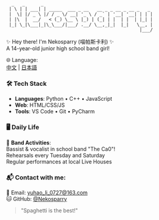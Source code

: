       _   _      _                                         
     | \ | | ___| | _____  ___ _ __   __ _ _ __ _ __ _   _ 
     |  \| |/ _ \ |/ / _ \/ __| '_ \ / _` | '__| '__| | | |
     | |\  |  __/   < (_) \__ \ |_) | (_| | |  | |  | |_| |
     |_| \_|\___|_|\_\___/|___/ .__/ \__,_|_|  |_|   \__, |
                                                      |___/ 

✨ Hey there! I'm Nekosparry (喵帕斯卡利) ✨  
A 14-year-old junior high school band girl!

🌐 Language:  
[中文](README_ZH.md) | [日本語](README_JA.md)

### 🛠️ Tech Stack
- **Languages**: Python • C++ • JavaScript
- **Web**: HTML/CSS/JS
- **Tools**: VS Code • Git • PyCharm

### 🖥 Daily Life
🎤 **Band Activities**:  
Bassist & vocalist in school band "The Ca0"!  
Rehearsals every Tuesday and Saturday  
Regular performances at local Live Houses

### 📬 Contact with me:  
📧 Email: [yuhao_li_0727@163.com](mailto:yuhao_li_0727@163.com)  
🐱 GitHub: [@Nekosparry](https://github.com/Nekosparry)

> "Spaghetti is the best!"